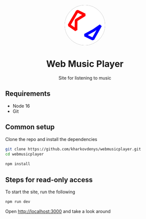 <p align="center">
    <img src="./public/static/svg/webplayer.svg" height="128" style="background-color: black;border-radius: 50%;">
    <h1 align="center">Web Music Player</h1>
    <p align="center">Site for listening to music</p>
</p>

## Requirements

* Node 16
* Git

## Common setup

Clone the repo and install the dependencies

```bash
git clone https://github.com/kharkovdenys/webmusicplayer.git
cd webmusicplayer
```

```bash
npm install
```

## Steps for read-only access

To start the site, run the following

```bash
npm run dev
```

Open [http://localhost:3000](http://localhost:3000) and take a look around
